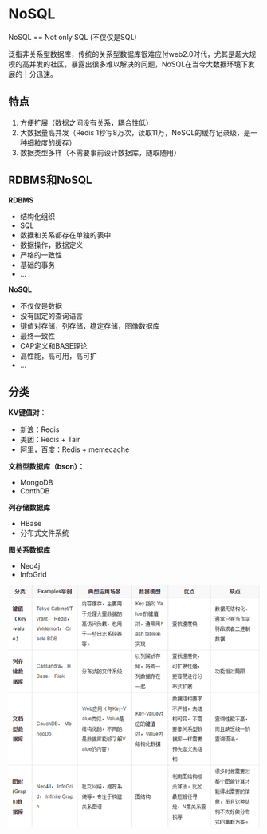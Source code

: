 # NoSQL

NoSQL == Not only SQL (不仅仅是SQL)

泛指非关系型数据库，传统的关系型数据库很难应付web2.0时代，尤其是超大规模的高并发的社区，暴露出很多难以解决的问题，NoSQL在当今大数据环境下发展的十分迅速。

## 特点

1. 方便扩展（数据之间没有关系，耦合性低）
2. 大数据量高并发（Redis 1秒写8万次，读取11万，NoSQL的缓存记录级，是一种细粒度的缓存）
3. 数据类型多样（不需要事前设计数据库，随取随用）

## RDBMS和NoSQL

**RDBMS**

- 结构化组织
- SQL
- 数据和关系都存在单独的表中
- 数据操作，数据定义
- 严格的一致性
- 基础的事务
- ...

**NoSQL**

- 不仅仅是数据
- 没有固定的查询语言
- 键值对存储，列存储，稳定存储，图像数据库
- 最终一致性
- CAP定义和BASE理论
- 高性能，高可用，高可扩
- ...

## 分类

**KV键值对**：

- 新浪：Redis
- 美团：Redis + Tair
- 阿里，百度：Redis + memecache

**文档型数据库（bson）：**

- MongoDB
- ConthDB

**列存储数据库**

- HBase
- 分布式文件系统

**图关系数据库**

- Neo4j
- InfoGrid

![image-20210218200033144](image-20210218200033144.png)

